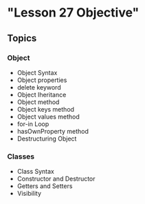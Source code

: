 # "Lesson 27 Objective"

## Topics

### Object 

- Object Syntax
- Object properties
- delete keyword
- Object Iheritance
- Object method
- Object keys method
- Object values method
- for-in Loop
- hasOwnProperty method
- Destructuring Object

### Classes 

- Class Syntax
- Constructor and Destructor
- Getters and Setters
- Visibility
